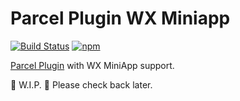 # Parcel Plugin WX Miniapp

[![Build Status](https://travis-ci.org/Jimexist/parcel-plugin-wx-miniapp.svg?branch=master)](https://travis-ci.org/Jimexist/parcel-plugin-wx-miniapp)
[![npm](https://img.shields.io/npm/v/parcel-plugin-wx-miniapp.svg)](https://www.npmjs.com/package/parcel-plugin-wx-miniapp)

[Parcel Plugin](https://parceljs.org/plugins.html) with WX MiniApp support.

🚧 W.I.P. 🚧 Please check back later.
